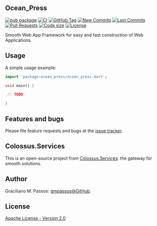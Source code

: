 ## Ocean_Press

[![pub package](https://img.shields.io/pub/v/ocean_press.svg?logo=dart&logoColor=00b9fc)](https://pub.dartlang.org/packages/ocean_press)
[![CI](https://img.shields.io/github/workflow/status/Colossus-Services/ocean_press/Dart%20CI/master?logo=github-actions&logoColor=white)](https://github.com/Colossus-Services/ocean_press/actions)
[![GitHub Tag](https://img.shields.io/github/v/tag/Colossus-Services/ocean_press?logo=git&logoColor=white)](https://github.com/Colossus-Services/ocean_press/releases)
[![New Commits](https://img.shields.io/github/commits-since/Colossus-Services/ocean_press/latest?logo=git&logoColor=white)](https://github.com/Colossus-Services/ocean_press/network)
[![Last Commits](https://img.shields.io/github/last-commit/Colossus-Services/ocean_press?logo=git&logoColor=white)](https://github.com/Colossus-Services/ocean_press/commits/master)
[![Pull Requests](https://img.shields.io/github/issues-pr/Colossus-Services/ocean_press?logo=github&logoColor=white)](https://github.com/Colossus-Services/ocean_press/pulls)
[![Code size](https://img.shields.io/github/languages/code-size/Colossus-Services/ocean_press?logo=github&logoColor=white)](https://github.com/Colossus-Services/ocean_press)
[![License](https://img.shields.io/github/license/Colossus-Services/ocean_press?logo=open-source-initiative&logoColor=green)](https://github.com/Colossus-Services/ocean_press/blob/master/LICENSE)


Smooth Web App Framework for easy and fast construction of Web Applications.

## Usage

A simple usage example:

```dart
import 'package:ocean_press/ocean_press.dart';

void main() {

 // TODO

}

```

## Features and bugs

Please file feature requests and bugs at the [issue tracker][tracker].

[tracker]: https://github.com/Colossus-Services/ocean_press

## Colossus.Services

This is an open-source project from [Colossus.Services][colossus]:
the gateway for smooth solutions.

## Author

Graciliano M. Passos: [gmpassos@GitHub][gmpassos_github].

## License

[Apache License - Version 2.0][apache_license]


[gmpassos_github]: https://github.com/gmpassos
[colossus]: https://colossus.services/
[apache_license]: https://www.apache.org/licenses/LICENSE-2.0.txt

